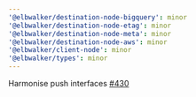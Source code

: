 ```yaml
---
'@elbwalker/destination-node-bigquery': minor
'@elbwalker/destination-node-etag': minor
'@elbwalker/destination-node-meta': minor
'@elbwalker/destination-node-aws': minor
'@elbwalker/client-node': minor
'@elbwalker/types': minor
---
```


Harmonise push interfaces
[#430](https://github.com/elbwalker/walkerOS/issues/430)
